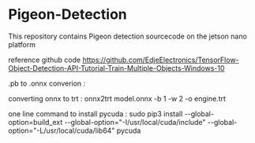 # Pigeon-Detection
This repository contains Pigeon detection sourcecode on the jetson nano platform 

reference github code
https://github.com/EdjeElectronics/TensorFlow-Object-Detection-API-Tutorial-Train-Multiple-Objects-Windows-10



.pb to .onnx converion : 



converting onnx to trt : 
onnx2trt model.onnx -b 1 -w 2 -o engine.trt

one line command to install pycuda : 
sudo pip3 install --global-option=build_ext --global-option="-I/usr/local/cuda/include" --global-option="-L/usr/local/cuda/lib64" pycuda


